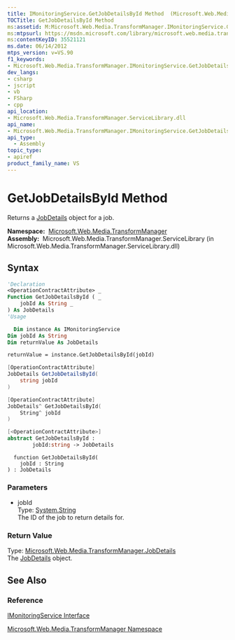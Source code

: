 ```yaml
---
title: IMonitoringService.GetJobDetailsById Method  (Microsoft.Web.Media.TransformManager)
TOCTitle: GetJobDetailsById Method
ms:assetid: M:Microsoft.Web.Media.TransformManager.IMonitoringService.GetJobDetailsById(System.String)
ms:mtpsurl: https://msdn.microsoft.com/library/microsoft.web.media.transformmanager.imonitoringservice.getjobdetailsbyid(v=VS.90)
ms:contentKeyID: 35521121
ms.date: 06/14/2012
mtps_version: v=VS.90
f1_keywords:
- Microsoft.Web.Media.TransformManager.IMonitoringService.GetJobDetailsById
dev_langs:
- csharp
- jscript
- vb
- FSharp
- cpp
api_location:
- Microsoft.Web.Media.TransformManager.ServiceLibrary.dll
api_name:
- Microsoft.Web.Media.TransformManager.IMonitoringService.GetJobDetailsById
api_type:
  - Assembly
topic_type:
- apiref
product_family_name: VS
---
```


# GetJobDetailsById Method

Returns a [JobDetails](jobdetails-class-microsoft-web-media-transformmanager.md) object for a job.

**Namespace:**  [Microsoft.Web.Media.TransformManager](microsoft-web-media-transformmanager-namespace.md)  
**Assembly:**  Microsoft.Web.Media.TransformManager.ServiceLibrary (in Microsoft.Web.Media.TransformManager.ServiceLibrary.dll)

## Syntax

```vb
'Declaration
<OperationContractAttribute> _
Function GetJobDetailsById ( _
    jobId As String _
) As JobDetails
'Usage

  Dim instance As IMonitoringService
Dim jobId As String
Dim returnValue As JobDetails

returnValue = instance.GetJobDetailsById(jobId)
```

```csharp
[OperationContractAttribute]
JobDetails GetJobDetailsById(
    string jobId
)
```

```cpp
[OperationContractAttribute]
JobDetails^ GetJobDetailsById(
    String^ jobId
)
```

``` fsharp
[<OperationContractAttribute>]
abstract GetJobDetailsById : 
        jobId:string -> JobDetails 
```

```jscript
  function GetJobDetailsById(
    jobId : String
) : JobDetails
```

### Parameters

  - jobId  
    Type: [System.String](https://msdn.microsoft.com/library/s1wwdcbf)  
    The ID of the job to return details for.  

### Return Value

Type: [Microsoft.Web.Media.TransformManager.JobDetails](jobdetails-class-microsoft-web-media-transformmanager.md)  
The [JobDetails](jobdetails-class-microsoft-web-media-transformmanager.md) object.  

## See Also

### Reference

[IMonitoringService Interface](imonitoringservice-interface-microsoft-web-media-transformmanager.md)

[Microsoft.Web.Media.TransformManager Namespace](microsoft-web-media-transformmanager-namespace.md)

